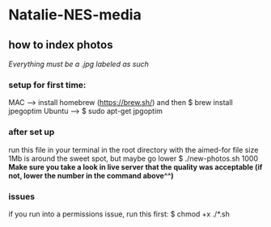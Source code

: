 # Natalie-NES-media

## how to index photos
*Everything must be a .jpg labeled as such*

### setup for first time:
MAC      --> install homebrew (https://brew.sh/) and then $ brew install jpegoptim
Ubuntu   --> $ sudo apt-get jpgoptim    


### after set up
run this file in your terminal in the root directory with the aimed-for file size 1Mb is around the sweet spot, but maybe go lower
    $ ./new-photos.sh 1000
**Make sure you take a look in live server that the quality was acceptable (if not, lower the number in the command above^^)**

### issues
if you run into a permissions issue, run this first:
    $ chmod +x ./*.sh
